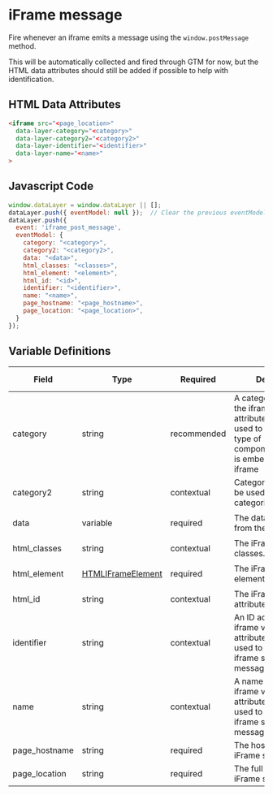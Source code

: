 # iFrame message

Fire whenever an iframe emits a message using the `window.postMessage` method. 

This will be automatically collected and fired through GTM for now, but the HTML data attributes should still be added if possible to help with identification.

## HTML Data Attributes

```html
<iframe src="<page_location>"
  data-layer-category="<category>"
  data-layer-category2="<category2>"
  data-layer-identifier="<identifier>"
  data-layer-name="<name>"
>
```

## Javascript Code

```js
window.dataLayer = window.dataLayer || [];
dataLayer.push({ eventModel: null });  // Clear the previous eventModel object.
dataLayer.push({
  event: 'iframe_post_message',
  eventModel: {
    category: "<category>",
    category2: "<category2>",
    data: "<data>",
    html_classes: "<classes>",
    html_element: "<element>",
    html_id: "<id>",
    identifier: "<identifier>",
    name: "<name>",
    page_hostname: "<page_hostname>",
    page_location: "<page_location>",
  }
});
```

## Variable Definitions

|Field|Type|Required|Description|Example|Pattern|Min Length|Max Length|Minimum|Maximum|Multiple Of|
| --- | --- | --- | --- | --- | --- | --- | --- | --- | --- | --- |
|category|string|recommended|A category added to the iframe via data attributes that can be used to represent what type of component/tool/widget is embedded via the iframe|audio, where to buy, video|
|category2|string|contextual|Categories 2 - 5 can be used to further categorize the iframe|audio, where to buy, video|
|data|variable|required|The data payload sent from the iframe|`{event: 'play', videoName: 'this is a video', videoProvider: 'vimeo'}`|
|html_classes|string|contextual|The iFrame CSS classes.|`audio-embed`|
|html_element|[HTMLIFrameElement](https://developer.mozilla.org/en-US/docs/Web/API/HTMLIFrameElement)|required|The iFrame HTML element.|`<iframe src="videoprovider.com/iframe" ...>`|
|html_id|string|contextual|The iFrame HTML ID attribute.|`hero-video`|
|identifier|string|contextual|An ID added to the iframe via data attributes that can be used to identify which iframe sent the message|`videoprovider-video-embed`|
|name|string|contextual|A name added to the iframe via data attributes that can be used to identify which iframe sent the message|`videoprovider video embed`|
|page_hostname|string|required|The hostname of the iFrame source.|`videoprovider.com`|
|page_location|string|required|The full URL of the iFrame source.|``|
